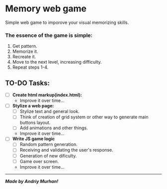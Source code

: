 # Memory web game

Simple web game to imporove your visual memorizing skills. 

### The essence of the game is simple:
1. Get pattern.
2. Memorize it.
3. Recreate it.
4. Move to the next level, increasing difficulty.
5. Repeat steps 1-4.

## TO-DO Tasks:
- [ ] __Create html markup(index.html):__
    - Improve it over time...
- [ ] __Stylize a web page:__
    - [ ] Stylize text and general look.
    - [ ] Think of creation of grid system or other way to generate main buttons layout.
    - [ ] Add animations and other things.
    - Improve it over time...
- [ ] __Write JS game logic__
    - [ ] Random pattern generation.
    - [ ] Receiving and validating the user's response.
    - [ ] Generation of new dificulty.
    - [ ] Game over screen.
    - Improve it over time...



____

___Made by Andriy Murhan!___
